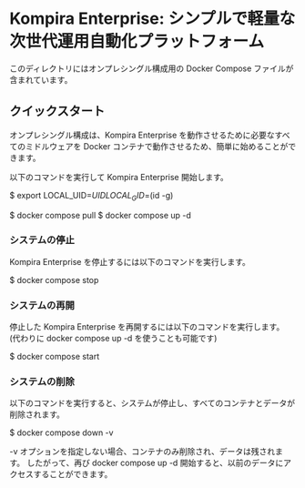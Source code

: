 # Kompira Enterprise: シンプルで軽量な次世代運用自動化プラットフォーム

このディレクトリにはオンプレシングル構成用の Docker Compose ファイルが含まれています。

## クイックスタート

オンプレシングル構成は、Kompira Enterprise を動作させるために必要なすべてのミドルウェアを
Docker コンテナで動作させるため、簡単に始めることができます。

以下のコマンドを実行して Kompira Enterprise 開始します。

$ export LOCAL_UID=$UID LOCAL_GID=$(id -g)

$ docker compose pull
$ docker compose up -d

### システムの停止

Kompira Enterprise を停止するには以下のコマンドを実行します。

$ docker compose stop

### システムの再開

停止した Kompira Enterprise を再開するには以下のコマンドを実行します。
(代わりに docker compose up -d を使うことも可能です)

$ docker compose start

### システムの削除

以下のコマンドを実行すると、システムが停止し、すべてのコンテナとデータが削除されます。

$ docker compose down -v

-v オプションを指定しない場合、コンテナのみ削除され、データは残されます。
したがって、再び docker compose up -d 開始すると、以前のデータにアクセスすることができます。
